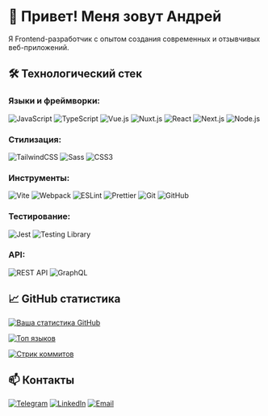 # 👋 Привет! Меня зовут Андрей

Я Frontend-разработчик с опытом создания современных и отзывчивых веб-приложений.

## 🛠 Технологический стек

### Языки и фреймворки:
![JavaScript](https://img.shields.io/badge/JavaScript-F7DF1E?style=for-the-badge&logo=javascript&logoColor=black)
![TypeScript](https://img.shields.io/badge/TypeScript-3178C6?style=for-the-badge&logo=typescript&logoColor=white)
![Vue.js](https://img.shields.io/badge/Vue.js-4FC08D?style=for-the-badge&logo=vuedotjs&logoColor=white)
![Nuxt.js](https://img.shields.io/badge/Nuxt-00DC82?style=for-the-badge&logo=nuxtdotjs&logoColor=white)
![React](https://img.shields.io/badge/React-61DAFB?style=for-the-badge&logo=react&logoColor=black)
![Next.js](https://img.shields.io/badge/Next.js-000000?style=for-the-badge&logo=nextdotjs&logoColor=white)
![Node.js](https://img.shields.io/badge/Node.js-339933?style=for-the-badge&logo=nodedotjs&logoColor=white)

### Стилизация:
![TailwindCSS](https://img.shields.io/badge/Tailwind_CSS-06B6D4?style=for-the-badge&logo=tailwind-css&logoColor=white)
![Sass](https://img.shields.io/badge/Sass-CC6699?style=for-the-badge&logo=sass&logoColor=white)
![CSS3](https://img.shields.io/badge/CSS3-1572B6?style=for-the-badge&logo=css3&logoColor=white)

### Инструменты:
![Vite](https://img.shields.io/badge/Vite-B73BFE?style=for-the-badge&logo=vite&logoColor=FFD62E)
![Webpack](https://img.shields.io/badge/Webpack-8DD6F9?style=for-the-badge&logo=webpack&logoColor=black)
![ESLint](https://img.shields.io/badge/ESLint-4B32C3?style=for-the-badge&logo=eslint&logoColor=white)
![Prettier](https://img.shields.io/badge/Prettier-F7B93E?style=for-the-badge&logo=prettier&logoColor=black)
![Git](https://img.shields.io/badge/Git-F05032?style=for-the-badge&logo=git&logoColor=white)
![GitHub](https://img.shields.io/badge/GitHub-181717?style=for-the-badge&logo=github&logoColor=white)

### Тестирование:
![Jest](https://img.shields.io/badge/Jest-C21325?style=for-the-badge&logo=jest&logoColor=white)
![Testing Library](https://img.shields.io/badge/Testing_Library-E33332?style=for-the-badge&logo=testing-library&logoColor=white)

### API:
![REST API](https://img.shields.io/badge/REST_API-FF6C37?style=for-the-badge&logo=postman&logoColor=white)
![GraphQL](https://img.shields.io/badge/GraphQL-E10098?style=for-the-badge&logo=graphql&logoColor=white)

## 📈 GitHub статистика

[![Ваша статистика GitHub](https://github-readme-stats.vercel.app/api?username=AndrewGanzha&show_icons=true&theme=radical&hide_border=true)](https://github.com/AndrewGanzha)

[![Топ языков](https://github-readme-stats.vercel.app/api/top-langs/?username=AndrewGanzha&layout=compact&theme=radical&hide_border=true)](https://github.com/AndrewGanzha)

[![Стрик коммитов](https://github-readme-streak-stats.herokuapp.com/?user=AndrewGanzha&theme=radical&hide_border=true)](https://github.com/AndrewGanzha)

## 📫 Контакты

[![Telegram](https://img.shields.io/badge/Telegram-2CA5E0?style=for-the-badge&logo=telegram&logoColor=white)](https://t.me/andrewganja)
[![LinkedIn](https://img.shields.io/badge/LinkedIn-0077B5?style=for-the-badge&logo=linkedin&logoColor=white)](https://linkedin.com/in/andrew-ganzha-656070221)
[![Email](https://img.shields.io/badge/Gmail-D14836?style=for-the-badge&logo=gmail&logoColor=white)](mailto:ganzha-2002@mail.ru)
